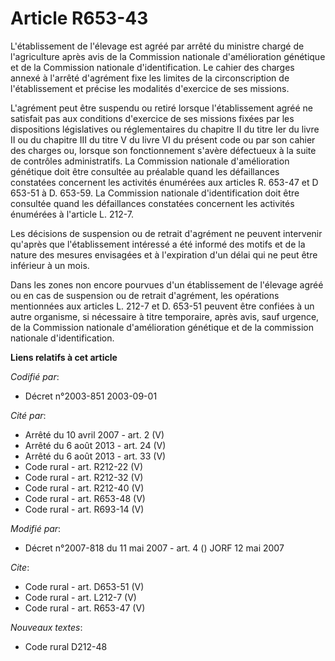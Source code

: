 # Article R653-43

L'établissement de l'élevage est agréé par arrêté du ministre chargé de l'agriculture après avis de la Commission nationale
d'amélioration génétique et de la Commission nationale d'identification. Le cahier des charges annexé à l'arrêté d'agrément
fixe les limites de la circonscription de l'établissement et précise les modalités d'exercice de ses missions. 

L'agrément peut être suspendu ou retiré lorsque l'établissement agréé ne satisfait pas aux conditions d'exercice de ses
missions fixées par les dispositions législatives ou réglementaires du chapitre II du titre Ier du livre II ou du chapitre
III du titre V du livre VI du présent code ou par son cahier des charges ou, lorsque son fonctionnement s'avère défectueux à
la suite de contrôles administratifs. La Commission nationale d'amélioration génétique doit être consultée au préalable quand
les défaillances constatées concernent les activités énumérées aux articles R. 653-47 et D 653-51 à D. 653-59. La Commission
nationale d'identification doit être consultée quand les défaillances constatées concernent les activités énumérées à
l'article L. 212-7. 

Les décisions de suspension ou de retrait d'agrément ne peuvent intervenir qu'après que l'établissement intéressé a été
informé des motifs et de la nature des mesures envisagées et à l'expiration d'un délai qui ne peut être inférieur à un mois. 

Dans les zones non encore pourvues d'un établissement de l'élevage agréé ou en cas de suspension ou de retrait d'agrément,
les opérations mentionnées aux articles L. 212-7 et D. 653-51 peuvent être confiées à un autre organisme, si nécessaire à
titre temporaire, après avis, sauf urgence, de la Commission nationale d'amélioration génétique et de la commission nationale
d'identification.

**Liens relatifs à cet article**

_Codifié par_:

  - Décret n°2003-851 2003-09-01

_Cité par_:

  - Arrêté du 10 avril 2007 - art. 2 (V)
  - Arrêté du 6 août 2013 - art. 24 (V)
  - Arrêté du 6 août 2013 - art. 33 (V)
  - Code rural - art. R212-22 (V)
  - Code rural - art. R212-32 (V)
  - Code rural - art. R212-40 (V)
  - Code rural - art. R653-48 (V)
  - Code rural - art. R693-14 (V)

_Modifié par_:

  - Décret n°2007-818 du 11 mai 2007 - art. 4 () JORF 12 mai 2007

_Cite_:

  - Code rural - art. D653-51 (V)
  - Code rural - art. L212-7 (V)
  - Code rural - art. R653-47 (V)

_Nouveaux textes_:

  - Code rural D212-48
